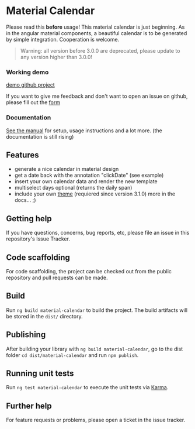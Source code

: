 # Material Calendar
Please read this **before** usage!
This material calendar is just beginning. As in the angular material components, a beautiful calendar is to be generated by simple integration. Cooperation is welcome.

> Warning: all version before 3.0.0 are deprecated, please update to any version higher than 3.0.0!

### Working demo
[demo github project](https://github.com/fullstack-devops/material-calendar-demo)

If you want to give me feedback and don't want to open an issue on github, please fill out the [form](https://forms.gle/W9TygXf65Yru3VHi7)

### Documentation

[See the manual](https://fullstack-devops.github.io/material-calendar/) for setup, usage instructions and a lot more. (the documentation is still rising)


## Features

- generate a nice calendar in material design
- get a date back with the annotation "clickDate" (see example)
- insert your own calendar data and render the new template
- multiselect days optional (returns the daily span)
- include your own [theme](https://fullstack-devops.github.io/material-calendar/api.html#theaming) (requiered since version 3.1.0)
more in the docs... ;)

## Getting help

If you have questions, concerns, bug reports, etc, please file an issue in this repository's Issue Tracker.

## Code scaffolding

For code scaffolding, the project can be checked out from the public repository and pull requests can be made.

## Build


Run `ng build material-calendar` to build the project. The build artifacts will be stored in the `dist/` directory.

## Publishing

After building your library with `ng build material-calendar`, go to the dist folder `cd dist/material-calendar` and run `npm publish`.

  

## Running unit tests

  

Run `ng test material-calendar` to execute the unit tests via [Karma](https://karma-runner.github.io).

  

## Further help
For feature requests or problems, please open a ticket in the issue tracker.
